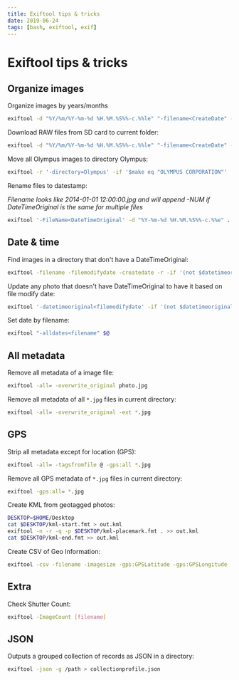 ```yaml
---
title: Exiftool tips & tricks
date: 2019-06-24
tags: [bash, exiftool, exif]
---
```


# Exiftool tips & tricks

## Organize images

Organize images by years/months

```bash
exiftool -d "%Y/%m/%Y-%m-%d %H.%M.%S%%-c.%%le" "-filename<CreateDate" -r ./Photos
```
Download RAW files from SD card to current folder:

```bash
exiftool -d "%Y/%m/%Y-%m-%d %H.%M.%S%%-c.%%le" "-filename<CreateDate" --ext raf -r /Volumes/SD
```

Move all Olympus images to directory Olympus:

```bash
exiftool -r '-directory=Olympus' -if '$make eq "OLYMPUS CORPORATION"' .
```

Rename files to datestamp:

*Filename looks like 2014-01-01 12:00:00.jpg and will append -NUM if DateTimeOriginal is the same for multiple files*

```bash
exiftool '-FileName<DateTimeOriginal' -d "%Y-%m-%d %H.%M.%S%%-c.%%e" .  
```

## Date & time

Find images in a directory that don't have a DateTimeOriginal:

```bash
exiftool -filename -filemodifydate -createdate -r -if '(not $datetimeoriginal) and $filetype eq "JPEG"' .
```

Update any photo that doesn't have DateTimeOriginal to have it based on file modify date:

```bash
exiftool '-datetimeoriginal<filemodifydate' -if '(not $datetimeoriginal or ($datetimeoriginal eq "0000:00:00 00:00:00")) and ($filetype eq "JPEG")' .
```

Set date by filename:

```bash
exiftool "-alldates<filename" $@
```

## All metadata

Remove all metadata of a image file:

```bash
exiftool -all= -overwrite_original photo.jpg
```

Remove all metadata of all `*.jpg` files in current directory:

```bash
exiftool -all= -overwrite_original -ext *.jpg
```

## GPS

Strip all metadata except for location (GPS):

```bash
exiftool -all= -tagsfromfile @ -gps:all *.jpg
```

Remove all GPS metadata of `*.jpg` files in current directory:

```bash
exiftool -gps:all= *.jpg
```

Create KML from geotagged photos:

```bash
DESKTOP=$HOME/Desktop
cat $DESKTOP/kml-start.fmt > out.kml
exiftool -n -r -q -p $DESKTOP/kml-placemark.fmt . >> out.kml
cat $DESKTOP/kml-end.fmt >> out.kml
```
Create CSV of Geo Information:

```bash
exiftool -csv -filename -imagesize -gps:GPSLatitude -gps:GPSLongitude ./ > long.csv
```

## Extra

Check Shutter Count:

```bash
exiftool -ImageCount [filename]
```

## JSON

Outputs a grouped collection of records as JSON in a directory:

```bash
exiftool -json -g /path > collectionprofile.json
```